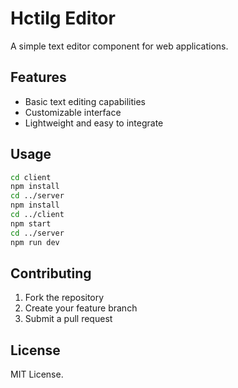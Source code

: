 # Hctilg Editor

A simple text editor component for web applications.

## Features

- Basic text editing capabilities
- Customizable interface
- Lightweight and easy to integrate

## Usage

``` bash
cd client
npm install
cd ../server
npm install
cd ../client
npm start
cd ../server
npm run dev
```

## Contributing

1. Fork the repository
2. Create your feature branch
3. Submit a pull request

## License

MIT License. 